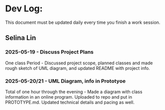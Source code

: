# Dev Log:

This document must be updated daily every time you finish a work session.

## Selina Lin

### 2025-05-19 - Discuss Project Plans
One class Period - Discussed project scope, planned classes and made rough sketch of UML diagram, and updated README with project info. 

### 2025-05-20/21 - UML Diagram, info in Prototyoe 
Total of one hour through the evening - Made a diagram with class information in an online program. Uploaded to repo and put in PROTOTYPE.md. Updated technical details and pacing as well.
